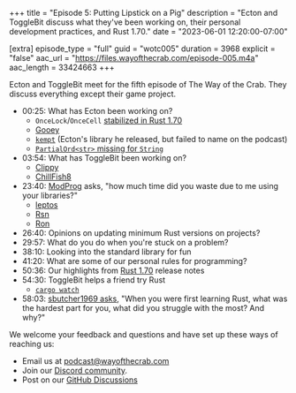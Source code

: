 +++
title = "Episode 5: Putting Lipstick on a Pig"
description = "Ecton and ToggleBit discuss what they've been working on, their personal development practices, and Rust 1.70."
date = "2023-06-01 12:20:00-07:00"

[extra]
episode_type = "full"
guid = "wotc005"
duration = 3968
explicit = "false"
aac_url = "https://files.wayofthecrab.com/episode-005.m4a"
aac_length = 33424663
+++

Ecton and ToggleBit meet for the fifth episode of The Way of the Crab. They
discuss everything except their game project.

- 00:25: What has Ecton been working on?
  - `OnceLock`/`OnceCell` [stabilized in Rust 1.70](https://github.com/rust-lang/rust/pull/105587/)
  - [Gooey](https://github.com/khonsulabs/gooey)
  - [`kempt`](https://github.com/khonsulabs/kempt) (Ecton's library he released,
    but failed to name on the podcast)
  - [`PartialOrd<str>` missing for `String`](https://github.com/rust-lang/libs-team/issues/232)
- 03:54: What has ToggleBit been working on?
  - [Clippy](https://github.com/rust-lang/rust-clippy)
  - [ChillFish8](https://github.com/ChillFish8)
- 23:40: [ModProg](https://github.com/ModProg) asks, "how much time did you waste due to me using your
  libraries?"
  - [leptos](https://github.com/leptos-rs/leptos)
  - [Rsn](https://github.com/khonsulabs/rsn)
  - [Ron](https://github.com/ron-rs/ron)
- 26:40: Opinions on updating minimum Rust versions on projects?
- 29:57: What do you do when you're stuck on a problem?
- 38:10: Looking into the standard library for fun
- 41:20: What are some of our personal rules for programming?
- 50:36: Our highlights from [Rust
  1.70](https://blog.rust-lang.org/2023/06/01/Rust-1.70.0.html) release notes
- 54:30: ToggleBit helps a friend try Rust
  - [`cargo watch`](https://github.com/watchexec/cargo-watch)
- 58:03: [sbutcher1969
  asks](https://github.com/WayOfTheCrab/podcast/discussions/8), "When you were
  first learning Rust, what was the hardest part for you, what did you struggle
  with the most? And why?"

We welcome your feedback and questions and have set up these ways of reaching us:

- Email us at [podcast@wayofthecrab.com](mailto:podcast@wayofthecrab.com)
- Join our [Discord community](https://discord.gg/gREMsW2uAd).
- Post on our [GitHub Discussions](https://github.com/WayOfTheCrab/podcast/discussions)
